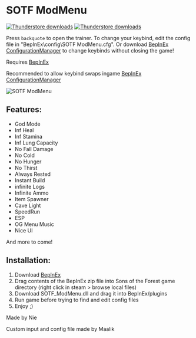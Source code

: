 # SOTF ModMenu
[![Thunderstore downloads](https://img.shields.io/github/downloads/Wolf11221/SOTF_ModMenu/total?label=Github%20downloads)](https://github.com/Wolf11221/SOTF_ModMenu/releases/latest)
[![Thunderstore downloads](https://img.shields.io/badge/dynamic/json?color=yellowgreen&label=Thunderstore%20downloads&query=total_downloads&url=https%3A%2F%2Fthunderstore.io%2Fapi%2Fexperimental%2Fpackage%2FWolf11221%2FSOTF_ModMenu%2F)](https://thunderstore.io/c/sons-of-the-forest/p/Wolf11221/SOTF_ModMenu/)

Press ` backquote ` to open the trainer.
To change your keybind, edit the config file in "BepInEx\config\SOTF ModMenu.cfg". Or download [BepInEx ConfigurationManager](https://thunderstore.io/c/sons-of-the-forest/p/faulty/BepInEx_ConfigurationManager/) to change keybinds without closing the game!

Requires [BepInEx](https://thunderstore.io/c/sons-of-the-forest/p/BepInEx/BepInExPack_IL2CPP/)

Recommended to allow keybind swaps ingame [BepInEx ConfigurationManager](https://thunderstore.io/c/sons-of-the-forest/p/faulty/BepInEx_ConfigurationManager/)

![SOTF ModMenu](https://i.imgur.com/Vfk7OQo.png)

## Features:

* God Mode
* Inf Heal
* Inf Stamina
* Inf Lung Capacity
* No Fall Damage
* No Cold
* No Hunger
* No Thirst
* Always Rested
* Instant Build
* infinite Logs
* Infinite Ammo
* Item Spawner
* Cave Light
* SpeedRun
* ESP
* OG Menu Music
* Nice UI

And more to come!

## Installation:

1. Download [BepInEx](https://thunderstore.io/c/sons-of-the-forest/p/BepInEx/BepInExPack_IL2CPP/)
2. Drag contents of the BepInEx zip file into Sons of the Forest game directory (right click in steam > browse local files)
3. Download SOTF_ModMenu.dll and drag it into BepInEx/plugins
4. Run game before trying to find and edit config files
4. Enjoy ;)

Made by Nie

Custom input and config file made by Maalik
